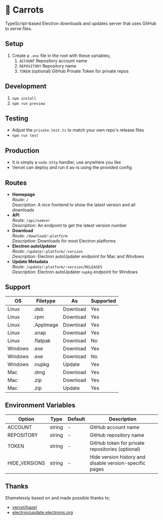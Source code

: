 # 🥕 Carrots

TypeScript-based Electron downloads and updates server that uses GitHub to serve files.

## Setup

1. Create a `.env` file in the root with these variables;
   1. `ACCOUNT` Repository account name
   2. `REPOSITORY` Repository name
   3. `TOKEN` (optional) GitHub Private Token for private repos

## Development

1. `npm install`
2. `npm run preview`

## Testing

- Adjust the `private.test.ts` to match your own repo's release files
- `npm run test`

## Production

- It is simply a `node.http` handler, use anywhere you like
- Vercel can deploy and run it as-is using the provided config

## Routes

- **Homepage**\
  _Route:_ `/`\
  _Description:_ A nice frontend to show the latest version and all downloads
- **API**\
  _Route:_ `/api/semver`\
  _Description:_ An endpoint to get the latest version number
- **Download**\
  _Route:_ `/download/:platform`\
  _Description:_ Downloads for most Electron platforms
- **Electron autoUpdater**\
  _Route:_ `/update/:platform/:version`\
  _Description:_ Electron autoUpdater endpoint for Mac and Windows
- **Update Metadata**\
  _Route:_ `/update/:platform/:version/RELEASES`\
  _Description:_ Electron autoUpdater `nupkg` endpoint for Windows

## Support

| OS      | Filetype  | As       | Supported |
| ------- | --------- | -------- | --------- |
| Linux   | .deb      | Download | Yes       |
| Linux   | .rpm      | Download | Yes       |
| Linux   | .AppImage | Download | Yes       |
| Linux   | .snap     | Download | Yes       |
| Linux   | .flatpak  | Download | No        |
| Windows | .exe      | Download | Yes       |
| Windows | .exe      | Download | No        |
| Windows | .nupkg    | Update   | Yes       |
| Mac     | .dmg      | Download | Yes       |
| Mac     | .zip      | Download | Yes       |
| Mac     | .zip      | Update   | Yes       |

## Environment Variables

| Option        | Type   | Default | Description                                             |
| ------------- | ------ | ------- | ------------------------------------------------------- |
| ACCOUNT       | string | -       | GitHub account name                                     |
| REPOSITORY    | string | -       | GitHub repository name                                  |
| TOKEN         | string | -       | GitHub token for private repositories (optional)        |
| HIDE_VERSIONS | string | -       | Hide version history and disable version-specific pages |

## Thanks

Shamelessly based on and made possible thanks to;

- [vercel/hazel](https://github.com/vercel/hazel)
- [electron/update.electronjs.org](https://github.com/electron/update.electronjs.org)

